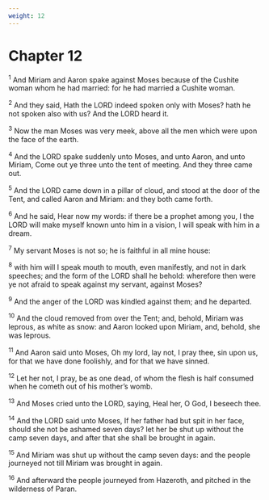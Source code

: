 ```yaml
---
weight: 12
---
```


# Chapter 12

<sup>1</sup> And Miriam and Aaron spake against Moses because of the Cushite woman whom he had married: for he had married a Cushite woman. 

<sup>2</sup> And they said, Hath the LORD indeed spoken only with Moses? hath he not spoken also with us? And the LORD heard it. 

<sup>3</sup> Now the man Moses was very meek, above all the men which were upon the face of the earth. 

<sup>4</sup> And the LORD spake suddenly unto Moses, and unto Aaron, and unto Miriam, Come out ye three unto the tent of meeting. And they three came out. 

<sup>5</sup> And the LORD came down in a pillar of cloud, and stood at the door of the Tent, and called Aaron and Miriam: and they both came forth. 

<sup>6</sup> And he said, Hear now my words: if there be a prophet among you, I the LORD will make myself known unto him in a vision, I will speak with him in a dream. 

<sup>7</sup> My servant Moses is not so; he is faithful in all mine house: 

<sup>8</sup> with him will I speak mouth to mouth, even manifestly, and not in dark speeches; and the form of the LORD shall he behold: wherefore then were ye not afraid to speak against my servant, against Moses? 

<sup>9</sup> And the anger of the LORD was kindled against them; and he departed. 

<sup>10</sup> And the cloud removed from over the Tent; and, behold, Miriam was leprous, as white as snow: and Aaron looked upon Miriam, and, behold, she was leprous. 

<sup>11</sup> And Aaron said unto Moses, Oh my lord, lay not, I pray thee, sin upon us, for that we have done foolishly, and for that we have sinned. 

<sup>12</sup> Let her not, I pray, be as one dead, of whom the flesh is half consumed when he cometh out of his mother’s womb. 

<sup>13</sup> And Moses cried unto the LORD, saying, Heal her, O God, I beseech thee. 

<sup>14</sup> And the LORD said unto Moses, If her father had but spit in her face, should she not be ashamed seven days? let her be shut up without the camp seven days, and after that she shall be brought in again. 

<sup>15</sup> And Miriam was shut up without the camp seven days: and the people journeyed not till Miriam was brought in again. 

<sup>16</sup> And afterward the people journeyed from Hazeroth, and pitched in the wilderness of Paran. 


